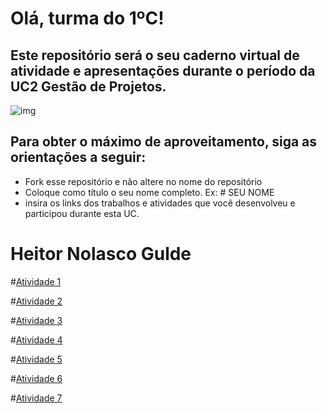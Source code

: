 # Olá, turma do 1ºC! 
## Este repositório será o seu caderno virtual de atividade e apresentações durante o período da UC2 Gestão de Projetos. 

![img](https://blog.acelerato.com/wp-content/uploads/2020/08/5-beneficios-da-gesta%CC%83o-de-projetos-para-a-sua-empresa-1200x640.png)

## Para obter o máximo de aproveitamento, siga as orientações a seguir:

- Fork esse repositório e não altere no nome do repositório
- Coloque como título o seu nome completo. Ex: # SEU NOME
- insira os links dos trabalhos e atividades que você desenvolveu e participou durante esta UC.
# Heitor Nolasco Gulde

#[Atividade 1](https://trello.com/invite/b/2ONj5llF/ATTI5087335b5d81ff44979be11e292bb608196AF352/analise-swot-nike)

#[Atividade 2](https://trello.com/invite/b/P5XYjqna/ATTIe4870abf3fc70142e0c790bf025384a3C3C7E166/organizacao-do-professor-para-fluxo-hibrido-na-escola)

#[Atividade 3](https://trello.com/invite/b/CZbbc4G3/ATTI5ff16d515657cc60106f0421a7cc475462EE2D3B/organizacao-do-professor-para-fluxo-hibrido-na-escola)

#[Atividade 4](https://trello.com/invite/b/CZbbc4G3/ATTI8610a3036f19f49b66e61238d5ed0f740DDCEE24/organizacao-do-professor-para-fluxo-hibrido-na-escola)

#[Atividade 5](https://www.canva.com/design/DAGEjaXxHqU/f4kD7Ghe-EfPqTGlCe5M9g/edit?utm_content=DAGEjaXxHqU&utm_campaign=designshare&utm_medium=link2&utm_source=sharebutton)

#[Atividade 6](https://miro.com/app/board/uXjVKF3DJpg=/?share_link_id=734341793363)

#[Atividade 7](https://docs.google.com/document/d/1NpOBWtD9tdP_-FmRaHdVWqx-yPh2wvEniOsqHaQafrs/edit?usp=sharing)
